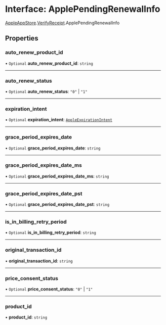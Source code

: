 # Interface: ApplePendingRenewalInfo

[AppleAppStore](../modules/CdvPurchase.AppleAppStore.md).[VerifyReceipt](../modules/CdvPurchase.AppleAppStore.VerifyReceipt.md).ApplePendingRenewalInfo

## Properties

### auto\_renew\_product\_id

• `Optional` **auto\_renew\_product\_id**: `string`

___

### auto\_renew\_status

• `Optional` **auto\_renew\_status**: ``"0"`` \| ``"1"``

___

### expiration\_intent

• `Optional` **expiration\_intent**: [`AppleExpirationIntent`](../enums/CdvPurchase.AppleAppStore.VerifyReceipt.AppleExpirationIntent.md)

___

### grace\_period\_expires\_date

• `Optional` **grace\_period\_expires\_date**: `string`

___

### grace\_period\_expires\_date\_ms

• `Optional` **grace\_period\_expires\_date\_ms**: `string`

___

### grace\_period\_expires\_date\_pst

• `Optional` **grace\_period\_expires\_date\_pst**: `string`

___

### is\_in\_billing\_retry\_period

• `Optional` **is\_in\_billing\_retry\_period**: `string`

___

### original\_transaction\_id

• **original\_transaction\_id**: `string`

___

### price\_consent\_status

• `Optional` **price\_consent\_status**: ``"0"`` \| ``"1"``

___

### product\_id

• **product\_id**: `string`
